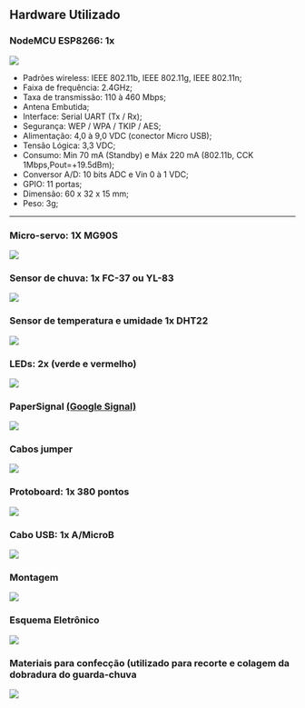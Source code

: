 ## Hardware Utilizado

### **NodeMCU ESP8266: 1x**
![](nodemcu.png)
- Padrões wireless: IEEE 802.11b, IEEE 802.11g, IEEE 802.11n;
- Faixa de frequência: 2.4GHz;
- Taxa de transmissão: 110 à 460 Mbps;
- Antena Embutida;
- Interface: Serial UART (Tx / Rx);
- Segurança: WEP / WPA / TKIP / AES;
- Alimentação: 4,0 à 9,0 VDC (conector Micro USB);
- Tensão Lógica: 3,3 VDC;
- Consumo: Min 70 mA (Standby) e Máx 220 mA (802.11b, CCK 1Mbps,Pout=+19.5dBm);
- Conversor A/D: 10 bits ADC e Vin 0 à 1 VDC;
- GPIO: 11 portas;
- Dimensão: 60 x 32 x 15 mm;
- Peso: 3g;
-------------------------
### **Micro-servo: 1X MG90S**
![](microservo1.png)
### **Sensor de chuva: 1x FC-37 ou YL-83**
![](sensorchuva.png)
### **Sensor de temperatura e umidade 1x DHT22**
![](dht22-2.png)
### **LEDs: 2x (verde e vermelho)**
![](leds-4.png)
### **PaperSignal** [(Google Signal)](https://papersignals.withgoogle.com/static/files/umbrella.pdf)
![](papersignals2.jpg)
### **Cabos jumper**
![](conectores1.png)
### **Protoboard: 1x 380 pontos**
![](protoboard1.png)
### **Cabo USB: 1x A/MicroB**
![](cabousb1.png)
### **Montagem**
![](/cmnm-bb.png)
### **Esquema Eletrônico**
![](/cmnm-schem.png)
### **Materiais para confecção (utilizado para recorte e colagem da dobradura do guarda-chuva**
![](materiais.png)

